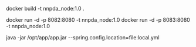 docker build -t nnpda_node:1.0 .

docker run -d -p 8082:8080 -t nnpda_node:1.0
docker run -d -p 8083:8080 -t nnpda_node:1.0

java -jar /opt/app/app.jar --spring.config.location=file:local.yml
